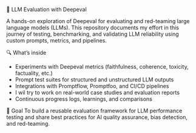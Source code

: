 🧠 LLM Evaluation with Deepeval

A hands-on exploration of Deepeval for evaluating and red-teaming large language models (LLMs).
This repository documents my effort in this journey of testing, benchmarking, and validating LLM reliability using custom prompts, metrics, and pipelines.

🔍 What’s inside
* Experiments with Deepeval metrics (faithfulness, coherence, toxicity, factuality, etc.)
* Prompt test suites for structured and unstructured LLM outputs
* Integrations with Promptflow, Promptfoo, and CI/CD pipelines
* I wil try to work on real-world case studies and evaluation reports
* Continuous progress logs, learnings, and comparisons

🚀 Goal
To build a reusable evaluation framework for LLM performance testing and share best practices for AI quality assurance, bias detection, and red-teaming.